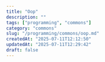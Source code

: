 ```yaml
---
title: "Oop"
description: ""
tags: ["programming", "commons"]
category: "commons"
slug: "/programming/commons/oop.md"
createdAt: "2025-07-11T12:12:50"
updatedAt: "2025-07-11T12:29:42"
draft: false
---
```

